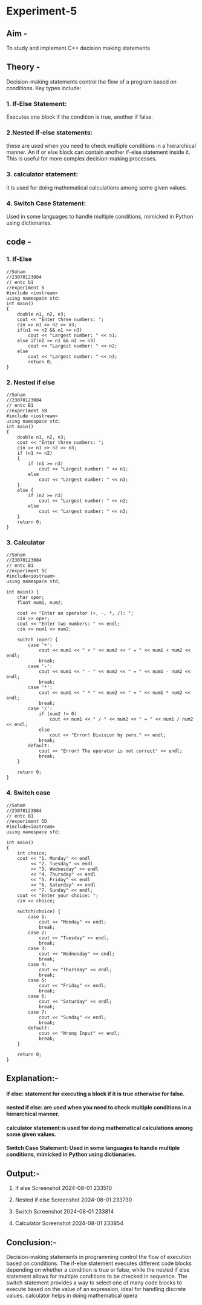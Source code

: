 # Experiment-5
## Aim -
To study and implement C++ decision making statements

## Theory -
Decision-making statements control the flow of a program based on conditions. Key types include:

### 1. If-Else Statement:
Executes one block if the condition is true, another if false.

### 2.Nested if-else statements:
these are used when you need to check multiple conditions in a hierarchical manner. An if or else block can contain another if-else statement inside it. This is useful for more complex decision-making processes.

### 3. calculator statement:
it is used for doing mathematical calculations among some given values.

### 4. Switch Case Statement:
Used in some languages to handle multiple conditions, mimicked in Python using dictionaries.

## code -
### 1. If-Else
```
//Soham
//23070123084
// entc b1
//experiment 5
#include <iostream>
using namespace std;
int main() 
{
    double n1, n2, n3;
    cout << "Enter three numbers: ";
    cin >> n1 >> n2 >> n3;
    if(n1 >= n2 && n1 >= n3)
        cout << "Largest number: " << n1;
    else if(n2 >= n1 && n2 >= n3)
        cout << "Largest number: " << n2;
    else 
        cout << "Largest number: " << n3;
        return 0;
}
```
### 2. Nested if else
```
//Soham
//23070123084
// entc B1
//experiment 5B
#include <iostream>
using namespace std;
int main() 
{
    double n1, n2, n3;
    cout << "Enter three numbers: ";
    cin >> n1 >> n2 >> n3;
    if (n1 >= n2) 
    {
        if (n1 >= n3)
            cout << "Largest number: " << n1;
        else
            cout << "Largest number: " << n3;
    }
    else {
        if (n2 >= n3)
            cout << "Largest number: " << n2;
        else
            cout << "Largest number: " << n3;
    }
    return 0;
}
```
### 3. Calculator
```
//Soham
//23070123084
// entc B1
//experiment 5C
#include<iostream>
using namespace std;

int main() {
    char oper;
    float num1, num2;

    cout << "Enter an operator (+, -, *, /): ";
    cin >> oper;
    cout << "Enter two numbers: " << endl;
    cin >> num1 >> num2;

    switch (oper) {
        case '+':
            cout << num1 << " + " << num2 << " = " << num1 + num2 << endl;
            break;
        case '-':
            cout << num1 << " - " << num2 << " = " << num1 - num2 << endl;
            break;
        case '*':
            cout << num1 << " * " << num2 << " = " << num1 * num2 << endl;
            break;
        case '/':
            if (num2 != 0)
                cout << num1 << " / " << num2 << " = " << num1 / num2 << endl;
            else
                cout << "Error! Division by zero." << endl;
            break;
        default:
            cout << "Error! The operator is not correct" << endl;
            break;
    }

    return 0;
}
```
### 4. Switch case
```
//Soham
//23070123084
// entc B1
//experiment 5D
#include<iostream>
using namespace std;

int main()
{
    int choice;
    cout << "1. Monday" << endl
         << "2. Tuesday" << endl
         << "3. Wednesday" << endl
         << "4. Thursday" << endl
         << "5. Friday" << endl
         << "6. Saturday" << endl
         << "7. Sunday" << endl;
    cout << "Enter your choice: ";
    cin >> choice;
    
    switch(choice) {
        case 1:
            cout << "Monday" << endl;
            break;
        case 2:
            cout << "Tuesday" << endl;
            break;
        case 3:
            cout << "Wednesday" << endl;
            break;
        case 4:
            cout << "Thursday" << endl;
            break;
        case 5:
            cout << "Friday" << endl;
            break;
        case 6:
            cout << "Saturday" << endl;
            break;
        case 7:
            cout << "Sunday" << endl;
            break;
        default:
            cout << "Wrong Input" << endl;
            break;
    }
    
    return 0;
}
```
## Explanation:-
#### if else: statement for executing a block if it is true otherwise for false.

#### nested if else: are used when you need to check multiple conditions in a hierarchical manner.

#### calculator statement:is used for doing mathematical calculations among some given values.

#### Switch Case Statement: Used in some languages to handle multiple conditions, mimicked in Python using dictionaries.

## Output:-
1. If else
Screenshot 2024-08-01 233510

2. Nested if else
Screenshot 2024-08-01 233730

3. Switch
Screenshot 2024-08-01 233814

4. Calculator
Screenshot 2024-08-01 233854

## Conclusion:-
Decision-making statements in programming control the flow of execution based on conditions. The if-else statement executes different code blocks depending on whether a condition is true or false, while the nested if else statement allows for multiple conditions to be checked in sequence. The switch statement provides a way to select one of many code blocks to execute based on the value of an expression, ideal for handling discrete values. calculator helps in doing mathematical opera
